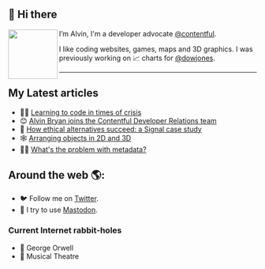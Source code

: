 ## 👋 Hi there 

<img align="left" src="https://user-images.githubusercontent.com/107407814/182371468-8fbd80a5-378d-4b4b-9e1d-ef0fc84f4aa8.png" width="100px" height="100px"/>


I’m Alvin, I'm a developer advocate [@contentful](https://github.com/contentful). 

I like coding websites, games, maps and 3D graphics. I was previously working on 📈 charts for [@dowjones](https://github.com/dowjones).

---

## My Latest articles

- 🧑‍💻 [Learning to code in times of crisis](https://alvin.codes/writing/learning-to-code)
- 😊 [Alvin Bryan joins the Contentful Developer Relations team](https://www.contentful.com/blog/2022/06/28/alvin-bryan-joins-the-contentful-developer-relations-team/)
- 🔐 [How ethical alternatives succeed: a Signal case study](https://alvin.codes/writing/signal-ethical-case-study)
- 🕸️ [Arranging objects in 2D and 3D](https://alvin.codes/writing/arranging-2d-3d)
- 🕵️‍♂️ [What's the problem with metadata?](https://alvin.codes/writing/metadata)

## Around the web 🌎:

- 🐦 Follow me on [Twitter](https://alv.sh/twitter).
- 🐘 I try to use [Mastodon](https://fosstodon.org/@alvin).

### Current Internet rabbit-holes

- 💬 George Orwell
- 💃 Musical Theatre
